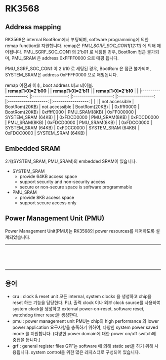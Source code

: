 # RK3568

## Address mapping

 RK3568은 internal BootRom에서 부팅되며, software programming에 의한 remap function을 지원합니다.
 remap은 *PMU_SGRF_SOC_CON1[12:11]* 에 의해 제어됩니다. 
 PMU_SGRF_SOC_CON1 의 2'b01 로 세팅된 경우,  BootRom 접근 불가되며, 
 	PMU_SRAM 은 address 0xFFFF0000 으로 매핑 됩니다. 

 PMU_SGRF_SOC_CON1 이 2'b10 로 세팅된 경우, BootRom 은 접근 불가되며, SYSTEM_SRAM은 address 0xFFFF0000 으로 매핑됩니다. 

  remap  이전과 이후, boot address 비교 테이블.  
 | **remap[1:0]=2'b00** 	|                    	| **remap[1:0]=2'b11** 	|                    	| **remap[1:0]=2'b10** 	|                    	|
 |:--------------------:	|:------------------:	|:--------------------:	|:------------------:	|:--------------------:	|:------------------:	|
 |                      	|                    	| not accessible       	| BootRom(20KB)      	| not accessible       	| BootRom(20KB)      	|
 | 0xffff0000           	| BootRom(20KB)      	| 0xffff0000           	| PMU_SRAM(8KB)      	| 0xFF000000           	| SYSTEM_SRAM (64KB) 	|
 | 0xFDCD0000           	| PMU_SRAM(8KB)      	| 0xFDCD0000           	| PMU_SRAM(8KB)      	| 0xFDCD0000           	| PMU_SRAM(8KB)      	|
 | 0xFDCC0000           	| SYSTEM_SRAM (64KB) 	| 0xFDCC0000           	| SYSTEM_SRAM (64KB) 	| 0xFDCC0000           	| SYSTEM_SRAM (64KB) 	|


## Embedded SRAM
 2개(SYSTEM_SRAM, PMU_SRAM)의 embedded SRAM이 있습니다. 

 - SYSTEM_SRAM
	 * provide 64KB access space
	 * support security and non-security access
	 * secure or non-secure space is software programmable
 - PMU_SRAM
	 * provide 8KB access space
	 * support secure access only


## Power Management Unit (PMU)
 Power Management Unit(PMU)는 RK3568의 power resources를 제어하도록 설계되었습니다.


<hr/>
<br/>
<br/>
<br/>
<hr/>

## 용어

- cru : clock & reset unit
	모든 internal, system clocks 을 생성하고 chip을 reset 하는 기능을 담당한다. 
	PLL 출력 clock 이나 외부 clock source를 사용하여 system clock을 생성하고 external power-on-reset, software reset, watchdog timer reset을 생성한다.
- pmu : power management unit
	PMU는 chip의 high performance 와 lower power application 요구사항을 충족하기 위하여, 다양한 system power saved mode 를 지원합니다. (다양한 power domain에 대한 power on/off switch에 중접을 둡니다.)
- grf : general register files
	GPF는 software 에 의해 static set을 하기 위해 사용됩니다. system control을 위한 많은 레지스터로 구성되어 있습니다.



